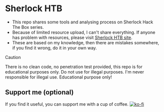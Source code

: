 # Sherlock HTB
- This repo shares some tools and analysing process on Sherlock Hack The Box series.
- Because of limited resource upload, I can't share everything. If anyone has problem with resources, please visit [Sherlock HTB site](https://app.hackthebox.com/sherlocks).
- These are based on my knowledge, then there are mistakes somewhere, if you find it wrong, do it in your own way.
> [!CAUTION]
> There is no clean code, no penetration test provided, this repo is for educational purposes only. Do not use for illegal purposes. I'm never responsible for illegal use. Educational purpose only!
## Support me (optional)
If you find it useful, you can support me with a cup of coffee.
[![ko-fi](https://ko-fi.com/img/githubbutton_sm.svg)](https://ko-fi.com/Y8Y2123O0D)